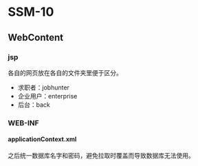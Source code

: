 # SSM-10



## WebContent

### jsp

各自的网页放在各自的文件夹里便于区分。

- 求职者：jobhunter
- 企业用户：enterprise
- 后台：back



### WEB-INF

#### applicationContext.xml

之后统一数据库名字和密码，避免拉取时覆盖而导致数据库无法使用。



